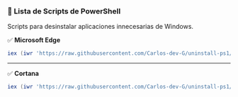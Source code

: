 ### **📜 Lista de Scripts de PowerShell**  
Scripts para desinstalar aplicaciones innecesarias de Windows.  

✅ **Microsoft Edge**  
```powershell
iex (iwr 'https://raw.githubusercontent.com/Carlos-dev-G/uninstall-ps1/refs/heads/main/scripts/edge.ps1' -UseBasicParsing).Content
```
---
✅ **Cortana**  
```powershell
iex (iwr 'https://raw.githubusercontent.com/Carlos-dev-G/uninstall-ps1/refs/heads/main/scripts/cortana.ps1' -UseBasicParsing).Content
```